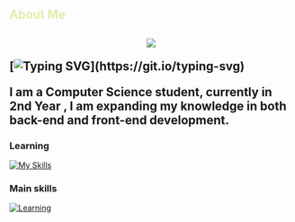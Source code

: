 <h2 style="color:#e5ebab">About Me<h2>

<p align="center">
  <img src="a.png" />
</p>

[![Typing SVG](https://readme-typing-svg.herokuapp.com?font=Fira+Code&pause=1000&color=E5EBAB&width=460&lines=Hey+there!+I%E2%80%99m+Dharmik+from+IIIT+Surat.)](https://git.io/typing-svg)


 I am a Computer Science student, currently in 2nd Year , I am expanding my knowledge in both back-end and front-end development. 



### Learning
[![My Skills](https://skillicons.dev/icons?i=py,mongodb,express,react,next)](https://skillicons.dev)

### Main skills
[![Learning](https://skillicons.dev/icons?i=github,git,cpp,html,css,js,notion)](https://skillicons.dev)
